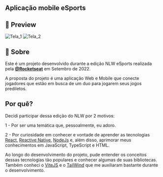 ## Aplicação mobile eSports

## 📱 Preview
![Tela_1](https://user-images.githubusercontent.com/56925726/192163559-c686a355-ce32-4528-9818-5a44074e0e45.png)
![Tela_2](https://user-images.githubusercontent.com/56925726/192163562-747b14c8-2072-49bc-a8f4-f67cc675d75d.png)


## 📖 Sobre


Este é um projeto desenvolvido durante a edição NLW eSports realizada pela **[@Rocketseat](https://github.com/Rocketseat)** em Setembro de 2022.

A proposta do projeto é uma aplicação Web e Mobile que conecte jogadores que estão em busca de um duo para jogarem seus jogos prediletos. 

## Por quê?
Decidi participar dessa edição do NLW por 2 motivos:


1 - Por ser uma temática que, pessoalmente, eu adoro.


2 - Por curiosidade em conhecer e vontade de aprender as tecnologias [React](https://pt-br.reactjs.org/), [Reactive Native](https://reactnative.dev/), [NodeJs](https://nodejs.org/en/) e, além disso, aprimorar meus conhecimentos em JavaScript, TypeScript e HTML. 


Ao longo do desenvolvimento do projeto, pude entender os conceitos dessas tecnologias tão populares e conhecer algumas de suas bibliotecas. Também conheci o [ViteJS](https://vitejs.dev/) e o [TailWind](https://tailwindcss.com/) que me auxiliaram bastante durante o desenvolvimento.
